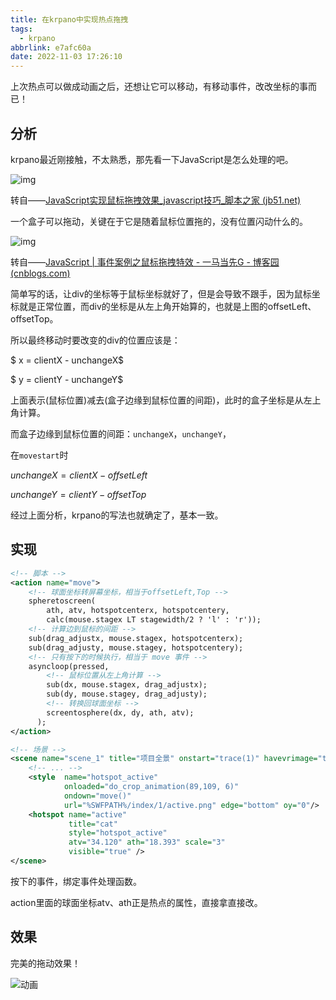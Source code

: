```yaml
---
title: 在krpano中实现热点拖拽
tags:
  - krpano
abbrlink: e7afc60a
date: 2022-11-03 17:26:10
---
```


上次热点可以做成动画之后，还想让它可以移动，有移动事件，改改坐标的事而已！



## 分析

krpano最近刚接触，不太熟悉，那先看一下JavaScript是怎么处理的吧。

![img](在krpano中实现热点拖拽/20211026110637647.gif)

转自——[JavaScript实现鼠标拖拽效果_javascript技巧_脚本之家 (jb51.net)](https://www.jb51.net/article/226366.htm)

一个盒子可以拖动，关键在于它是随着鼠标位置拖的，没有位置闪动什么的。

![img](在krpano中实现热点拖拽/2616181-20220512113139629-1726759823.png)

转自——[JavaScript | 事件案例之鼠标拖拽特效 - 一马当先G - 博客园 (cnblogs.com)](https://www.cnblogs.com/ymdx/p/16261816.html)

简单写的话，让div的坐标等于鼠标坐标就好了，但是会导致不跟手，因为鼠标坐标就是正常位置，而div的坐标是从左上角开始算的，也就是上图的offsetLeft、offsetTop。

所以最终移动时要改变的div的位置应该是：

$ x = clientX - unchangeX$

$ y = clientY - unchangeY$

上面表示(鼠标位置)减去(盒子边缘到鼠标位置的间距)，此时的盒子坐标是从左上角计算。

而盒子边缘到鼠标位置的间距：`unchangeX`，`unchangeY`，

在`movestart`时

$unchangeX = clientX - offsetLeft$

$unchangeY = clientY - offsetTop$



经过上面分析，krpano的写法也就确定了，基本一致。

## 实现

```xml
<!-- 脚本 -->
<action name="move">
	<!-- 球面坐标转屏幕坐标，相当于offsetLeft,Top -->
	spheretoscreen(
		ath, atv, hotspotcenterx, hotspotcentery, 
		calc(mouse.stagex LT stagewidth/2 ? 'l' : 'r'));
	<!-- 计算边到鼠标的间距 -->
	sub(drag_adjustx, mouse.stagex, hotspotcenterx);
	sub(drag_adjusty, mouse.stagey, hotspotcentery);
	<!-- 只有按下的时候执行，相当于 move 事件 -->
	asyncloop(pressed,
		<!-- 鼠标位置从左上角计算 -->
		sub(dx, mouse.stagex, drag_adjustx);
		sub(dy, mouse.stagey, drag_adjusty);
		<!-- 转换回球面坐标 -->
		screentosphere(dx, dy, ath, atv);	
	  );
</action>

<!-- 场景 -->
<scene name="scene_1" title="项目全景" onstart="trace(1)" havevrimage="true" lat="" lng="" heading="">
	<!-- ... -->
	<style 	name="hotspot_active"
	  		onloaded="do_crop_animation(89,109, 6)"
	  		ondown="move()"
			url="%SWFPATH%/index/1/active.png" edge="bottom" oy="0"/>
	<hotspot name="active" 
             title="cat" 
             style="hotspot_active" 
             atv="34.120" ath="18.393" scale="3" 
             visible="true" />
</scene>
```

按下的事件，绑定事件处理函数。

action里面的球面坐标atv、ath正是热点的属性，直接拿直接改。



## 效果

完美的拖动效果！

![动画](在krpano中实现热点拖拽/动画.gif)
